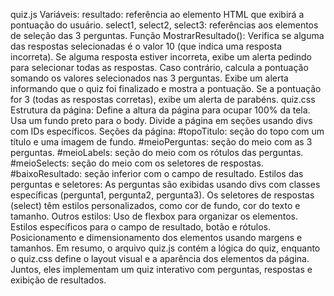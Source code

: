 quiz.js
Variáveis:
resultado: referência ao elemento HTML que exibirá a pontuação do usuário.
select1, select2, select3: referências aos elementos de seleção das 3 perguntas.
Função MostrarResultado():
Verifica se alguma das respostas selecionadas é o valor 10 (que indica uma resposta incorreta).
Se alguma resposta estiver incorreta, exibe um alerta pedindo para selecionar todas as respostas.
Caso contrário, calcula a pontuação somando os valores selecionados nas 3 perguntas.
Exibe um alerta informando que o quiz foi finalizado e mostra a pontuação.
Se a pontuação for 3 (todas as respostas corretas), exibe um alerta de parabéns.
quiz.css
Estrutura da página:
Define a altura da página para ocupar 100% da tela.
Usa um fundo preto para o body.
Divide a página em seções usando divs com IDs específicos.
Seções da página:
#topoTitulo: seção do topo com um título e uma imagem de fundo.
#meioPerguntas: seção do meio com as 3 perguntas.
#meioLabels: seção do meio com os rótulos das perguntas.
#meioSelects: seção do meio com os seletores de respostas.
#baixoResultado: seção inferior com o campo de resultado.
Estilos das perguntas e seletores:
As perguntas são exibidas usando divs com classes específicas (pergunta1, pergunta2, pergunta3).
Os seletores de respostas (select) têm estilos personalizados, como cor de fundo, cor do texto e tamanho.
Outros estilos:
Uso de flexbox para organizar os elementos.
Estilos específicos para o campo de resultado, botão e rótulos.
Posicionamento e dimensionamento dos elementos usando margens e tamanhos.
Em resumo, o arquivo quiz.js contém a lógica do quiz, enquanto o quiz.css define o layout visual e a aparência dos elementos da página. Juntos, eles implementam um quiz interativo com perguntas, respostas e exibição de resultados.
